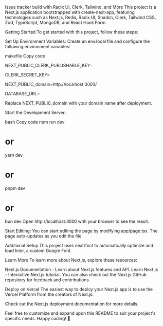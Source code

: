 Issue tracker build with  Radix UI, Clerk, Tailwind, and More
This project is a Next.js application bootstrapped with create-next-app, featuring technologies such as Next.js, Redis, Radix UI, Shadcn, Clerk, Tailwind CSS, Zod, TypeScript, MongoDB, and React Hook Form.

Getting Started
To get started with this project, follow these steps:

Set Up Environment Variables:
Create an env.local file and configure the following environment variables:

makefile
Copy code  


NEXT_PUBLIC_CLERK_PUBLISHABLE_KEY=


CLERK_SECRET_KEY=


NEXT_PUBLIC_domain=http://localhost:3000/


DATABASE_URL=


Replace NEXT_PUBLIC_domain with your domain name after deployment.

Start the Development Server:

bash
Copy code
npm run dev
# or
yarn dev
# or
pnpm dev
# or
bun dev
Open http://localhost:3000 with your browser to see the result.

Start Editing:
You can start editing the page by modifying app/page.tsx. The page auto-updates as you edit the file.

Additional Setup
This project uses next/font to automatically optimize and load Inter, a custom Google Font.

Learn More
To learn more about Next.js, explore these resources:

Next.js Documentation - Learn about Next.js features and API.
Learn Next.js - Interactive Next.js tutorial.
You can also check out the Next.js GitHub repository for feedback and contributions.

Deploy on Vercel
The easiest way to deploy your Next.js app is to use the Vercel Platform from the creators of Next.js.

Check out the Next.js deployment documentation for more details.

Feel free to customize and expand upon this README to suit your project's specific needs. Happy coding! 🚀
